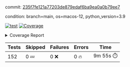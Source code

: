 commit: [235f7fe121a77203de879edaf6ba9ea0a0b79ee7](https://github.com/rcmdnk/homebrew-file/tree/235f7fe121a77203de879edaf6ba9ea0a0b79ee7)

condition: branch=main, os=macos-12, python_version=3.9

[![test](https://github.com/rcmdnk/homebrew-file/actions/workflows/test.yml/badge.svg)](https://github.com/rcmdnk/homebrew-file/actions/runs/4462842437)
<a href="https://github.com/rcmdnk/homebrew-file/blob/235f7fe121a77203de879edaf6ba9ea0a0b79ee7/README.md"><img alt="Coverage" src="https://img.shields.io/badge/Coverage-54%25-orange.svg" /></a><details><summary>Coverage Report </summary><table><tr><th>File</th><th>Stmts</th><th>Miss</th><th>Cover</th><th>Missing</th></tr><tbody><tr><td colspan="5"><b>bin</b></td></tr><tr><td>&nbsp; &nbsp;<a href="https://github.com/rcmdnk/homebrew-file/blob/235f7fe121a77203de879edaf6ba9ea0a0b79ee7/bin/brew-file">brew-file</a></td><td>1881</td><td>858</td><td>54%</td><td><a href="https://github.com/rcmdnk/homebrew-file/blob/235f7fe121a77203de879edaf6ba9ea0a0b79ee7/bin/brew-file#L43-L58">43&ndash;58</a>, <a href="https://github.com/rcmdnk/homebrew-file/blob/235f7fe121a77203de879edaf6ba9ea0a0b79ee7/bin/brew-file#L63-L65">63&ndash;65</a>, <a href="https://github.com/rcmdnk/homebrew-file/blob/235f7fe121a77203de879edaf6ba9ea0a0b79ee7/bin/brew-file#L158">158</a>, <a href="https://github.com/rcmdnk/homebrew-file/blob/235f7fe121a77203de879edaf6ba9ea0a0b79ee7/bin/brew-file#L273">273</a>, <a href="https://github.com/rcmdnk/homebrew-file/blob/235f7fe121a77203de879edaf6ba9ea0a0b79ee7/bin/brew-file#L292">292</a>, <a href="https://github.com/rcmdnk/homebrew-file/blob/235f7fe121a77203de879edaf6ba9ea0a0b79ee7/bin/brew-file#L357">357</a>, <a href="https://github.com/rcmdnk/homebrew-file/blob/235f7fe121a77203de879edaf6ba9ea0a0b79ee7/bin/brew-file#L360-L363">360&ndash;363</a>, <a href="https://github.com/rcmdnk/homebrew-file/blob/235f7fe121a77203de879edaf6ba9ea0a0b79ee7/bin/brew-file#L377-L382">377&ndash;382</a>, <a href="https://github.com/rcmdnk/homebrew-file/blob/235f7fe121a77203de879edaf6ba9ea0a0b79ee7/bin/brew-file#L420-L425">420&ndash;425</a>, <a href="https://github.com/rcmdnk/homebrew-file/blob/235f7fe121a77203de879edaf6ba9ea0a0b79ee7/bin/brew-file#L436">436</a>, <a href="https://github.com/rcmdnk/homebrew-file/blob/235f7fe121a77203de879edaf6ba9ea0a0b79ee7/bin/brew-file#L641">641</a>, <a href="https://github.com/rcmdnk/homebrew-file/blob/235f7fe121a77203de879edaf6ba9ea0a0b79ee7/bin/brew-file#L643">643</a>, <a href="https://github.com/rcmdnk/homebrew-file/blob/235f7fe121a77203de879edaf6ba9ea0a0b79ee7/bin/brew-file#L645">645</a>, <a href="https://github.com/rcmdnk/homebrew-file/blob/235f7fe121a77203de879edaf6ba9ea0a0b79ee7/bin/brew-file#L662-L666">662&ndash;666</a>, <a href="https://github.com/rcmdnk/homebrew-file/blob/235f7fe121a77203de879edaf6ba9ea0a0b79ee7/bin/brew-file#L679-L684">679&ndash;684</a>, <a href="https://github.com/rcmdnk/homebrew-file/blob/235f7fe121a77203de879edaf6ba9ea0a0b79ee7/bin/brew-file#L694">694</a>, <a href="https://github.com/rcmdnk/homebrew-file/blob/235f7fe121a77203de879edaf6ba9ea0a0b79ee7/bin/brew-file#L710">710</a>, <a href="https://github.com/rcmdnk/homebrew-file/blob/235f7fe121a77203de879edaf6ba9ea0a0b79ee7/bin/brew-file#L714-L718">714&ndash;718</a>, <a href="https://github.com/rcmdnk/homebrew-file/blob/235f7fe121a77203de879edaf6ba9ea0a0b79ee7/bin/brew-file#L736-L750">736&ndash;750</a>, <a href="https://github.com/rcmdnk/homebrew-file/blob/235f7fe121a77203de879edaf6ba9ea0a0b79ee7/bin/brew-file#L843-L858">843&ndash;858</a>, <a href="https://github.com/rcmdnk/homebrew-file/blob/235f7fe121a77203de879edaf6ba9ea0a0b79ee7/bin/brew-file#L886">886</a>, <a href="https://github.com/rcmdnk/homebrew-file/blob/235f7fe121a77203de879edaf6ba9ea0a0b79ee7/bin/brew-file#L897-L898">897&ndash;898</a>, <a href="https://github.com/rcmdnk/homebrew-file/blob/235f7fe121a77203de879edaf6ba9ea0a0b79ee7/bin/brew-file#L906">906</a>, <a href="https://github.com/rcmdnk/homebrew-file/blob/235f7fe121a77203de879edaf6ba9ea0a0b79ee7/bin/brew-file#L919-L924">919&ndash;924</a>, <a href="https://github.com/rcmdnk/homebrew-file/blob/235f7fe121a77203de879edaf6ba9ea0a0b79ee7/bin/brew-file#L928-L930">928&ndash;930</a>, <a href="https://github.com/rcmdnk/homebrew-file/blob/235f7fe121a77203de879edaf6ba9ea0a0b79ee7/bin/brew-file#L934-L937">934&ndash;937</a>, <a href="https://github.com/rcmdnk/homebrew-file/blob/235f7fe121a77203de879edaf6ba9ea0a0b79ee7/bin/brew-file#L1032-L1034">1032&ndash;1034</a>, <a href="https://github.com/rcmdnk/homebrew-file/blob/235f7fe121a77203de879edaf6ba9ea0a0b79ee7/bin/brew-file#L1037">1037</a>, <a href="https://github.com/rcmdnk/homebrew-file/blob/235f7fe121a77203de879edaf6ba9ea0a0b79ee7/bin/brew-file#L1043">1043</a>, <a href="https://github.com/rcmdnk/homebrew-file/blob/235f7fe121a77203de879edaf6ba9ea0a0b79ee7/bin/brew-file#L1066-L1069">1066&ndash;1069</a>, <a href="https://github.com/rcmdnk/homebrew-file/blob/235f7fe121a77203de879edaf6ba9ea0a0b79ee7/bin/brew-file#L1131">1131</a>, <a href="https://github.com/rcmdnk/homebrew-file/blob/235f7fe121a77203de879edaf6ba9ea0a0b79ee7/bin/brew-file#L1160">1160</a>, <a href="https://github.com/rcmdnk/homebrew-file/blob/235f7fe121a77203de879edaf6ba9ea0a0b79ee7/bin/brew-file#L1193">1193</a>, <a href="https://github.com/rcmdnk/homebrew-file/blob/235f7fe121a77203de879edaf6ba9ea0a0b79ee7/bin/brew-file#L1196">1196</a>, <a href="https://github.com/rcmdnk/homebrew-file/blob/235f7fe121a77203de879edaf6ba9ea0a0b79ee7/bin/brew-file#L1208">1208</a>, <a href="https://github.com/rcmdnk/homebrew-file/blob/235f7fe121a77203de879edaf6ba9ea0a0b79ee7/bin/brew-file#L1210">1210</a>, <a href="https://github.com/rcmdnk/homebrew-file/blob/235f7fe121a77203de879edaf6ba9ea0a0b79ee7/bin/brew-file#L1241">1241</a>, <a href="https://github.com/rcmdnk/homebrew-file/blob/235f7fe121a77203de879edaf6ba9ea0a0b79ee7/bin/brew-file#L1245">1245</a>, <a href="https://github.com/rcmdnk/homebrew-file/blob/235f7fe121a77203de879edaf6ba9ea0a0b79ee7/bin/brew-file#L1249-L1252">1249&ndash;1252</a>, <a href="https://github.com/rcmdnk/homebrew-file/blob/235f7fe121a77203de879edaf6ba9ea0a0b79ee7/bin/brew-file#L1254-L1257">1254&ndash;1257</a>, <a href="https://github.com/rcmdnk/homebrew-file/blob/235f7fe121a77203de879edaf6ba9ea0a0b79ee7/bin/brew-file#L1286-L1300">1286&ndash;1300</a>, <a href="https://github.com/rcmdnk/homebrew-file/blob/235f7fe121a77203de879edaf6ba9ea0a0b79ee7/bin/brew-file#L1305-L1308">1305&ndash;1308</a>, <a href="https://github.com/rcmdnk/homebrew-file/blob/235f7fe121a77203de879edaf6ba9ea0a0b79ee7/bin/brew-file#L1311-L1317">1311&ndash;1317</a>, <a href="https://github.com/rcmdnk/homebrew-file/blob/235f7fe121a77203de879edaf6ba9ea0a0b79ee7/bin/brew-file#L1322">1322</a>, <a href="https://github.com/rcmdnk/homebrew-file/blob/235f7fe121a77203de879edaf6ba9ea0a0b79ee7/bin/brew-file#L1330">1330</a>, <a href="https://github.com/rcmdnk/homebrew-file/blob/235f7fe121a77203de879edaf6ba9ea0a0b79ee7/bin/brew-file#L1336-L1341">1336&ndash;1341</a>, <a href="https://github.com/rcmdnk/homebrew-file/blob/235f7fe121a77203de879edaf6ba9ea0a0b79ee7/bin/brew-file#L1352-L1374">1352&ndash;1374</a>, <a href="https://github.com/rcmdnk/homebrew-file/blob/235f7fe121a77203de879edaf6ba9ea0a0b79ee7/bin/brew-file#L1402">1402</a>, <a href="https://github.com/rcmdnk/homebrew-file/blob/235f7fe121a77203de879edaf6ba9ea0a0b79ee7/bin/brew-file#L1418-L1425">1418&ndash;1425</a>, <a href="https://github.com/rcmdnk/homebrew-file/blob/235f7fe121a77203de879edaf6ba9ea0a0b79ee7/bin/brew-file#L1430-L1446">1430&ndash;1446</a>, <a href="https://github.com/rcmdnk/homebrew-file/blob/235f7fe121a77203de879edaf6ba9ea0a0b79ee7/bin/brew-file#L1451-L1455">1451&ndash;1455</a>, <a href="https://github.com/rcmdnk/homebrew-file/blob/235f7fe121a77203de879edaf6ba9ea0a0b79ee7/bin/brew-file#L1469-L1516">1469&ndash;1516</a>, <a href="https://github.com/rcmdnk/homebrew-file/blob/235f7fe121a77203de879edaf6ba9ea0a0b79ee7/bin/brew-file#L1519-L1550">1519&ndash;1550</a>, <a href="https://github.com/rcmdnk/homebrew-file/blob/235f7fe121a77203de879edaf6ba9ea0a0b79ee7/bin/brew-file#L1555-L1587">1555&ndash;1587</a>, <a href="https://github.com/rcmdnk/homebrew-file/blob/235f7fe121a77203de879edaf6ba9ea0a0b79ee7/bin/brew-file#L1592-L1673">1592&ndash;1673</a>, <a href="https://github.com/rcmdnk/homebrew-file/blob/235f7fe121a77203de879edaf6ba9ea0a0b79ee7/bin/brew-file#L1676-L1685">1676&ndash;1685</a>, <a href="https://github.com/rcmdnk/homebrew-file/blob/235f7fe121a77203de879edaf6ba9ea0a0b79ee7/bin/brew-file#L1698">1698</a>, <a href="https://github.com/rcmdnk/homebrew-file/blob/235f7fe121a77203de879edaf6ba9ea0a0b79ee7/bin/brew-file#L1703">1703</a>, <a href="https://github.com/rcmdnk/homebrew-file/blob/235f7fe121a77203de879edaf6ba9ea0a0b79ee7/bin/brew-file#L1708-L1747">1708&ndash;1747</a>, <a href="https://github.com/rcmdnk/homebrew-file/blob/235f7fe121a77203de879edaf6ba9ea0a0b79ee7/bin/brew-file#L1751-L1860">1751&ndash;1860</a>, <a href="https://github.com/rcmdnk/homebrew-file/blob/235f7fe121a77203de879edaf6ba9ea0a0b79ee7/bin/brew-file#L1870-L1882">1870&ndash;1882</a>, <a href="https://github.com/rcmdnk/homebrew-file/blob/235f7fe121a77203de879edaf6ba9ea0a0b79ee7/bin/brew-file#L1886">1886</a>, <a href="https://github.com/rcmdnk/homebrew-file/blob/235f7fe121a77203de879edaf6ba9ea0a0b79ee7/bin/brew-file#L1895-L1973">1895&ndash;1973</a>, <a href="https://github.com/rcmdnk/homebrew-file/blob/235f7fe121a77203de879edaf6ba9ea0a0b79ee7/bin/brew-file#L1981-L2026">1981&ndash;2026</a>, <a href="https://github.com/rcmdnk/homebrew-file/blob/235f7fe121a77203de879edaf6ba9ea0a0b79ee7/bin/brew-file#L2029-L2036">2029&ndash;2036</a>, <a href="https://github.com/rcmdnk/homebrew-file/blob/235f7fe121a77203de879edaf6ba9ea0a0b79ee7/bin/brew-file#L2040-L2041">2040&ndash;2041</a>, <a href="https://github.com/rcmdnk/homebrew-file/blob/235f7fe121a77203de879edaf6ba9ea0a0b79ee7/bin/brew-file#L2046-L2090">2046&ndash;2090</a>, <a href="https://github.com/rcmdnk/homebrew-file/blob/235f7fe121a77203de879edaf6ba9ea0a0b79ee7/bin/brew-file#L2099-L2135">2099&ndash;2135</a>, <a href="https://github.com/rcmdnk/homebrew-file/blob/235f7fe121a77203de879edaf6ba9ea0a0b79ee7/bin/brew-file#L2138-L2144">2138&ndash;2144</a>, <a href="https://github.com/rcmdnk/homebrew-file/blob/235f7fe121a77203de879edaf6ba9ea0a0b79ee7/bin/brew-file#L2148-L2156">2148&ndash;2156</a>, <a href="https://github.com/rcmdnk/homebrew-file/blob/235f7fe121a77203de879edaf6ba9ea0a0b79ee7/bin/brew-file#L2178-L2179">2178&ndash;2179</a>, <a href="https://github.com/rcmdnk/homebrew-file/blob/235f7fe121a77203de879edaf6ba9ea0a0b79ee7/bin/brew-file#L2183">2183</a>, <a href="https://github.com/rcmdnk/homebrew-file/blob/235f7fe121a77203de879edaf6ba9ea0a0b79ee7/bin/brew-file#L2194-L2195">2194&ndash;2195</a>, <a href="https://github.com/rcmdnk/homebrew-file/blob/235f7fe121a77203de879edaf6ba9ea0a0b79ee7/bin/brew-file#L2205-L2374">2205&ndash;2374</a>, <a href="https://github.com/rcmdnk/homebrew-file/blob/235f7fe121a77203de879edaf6ba9ea0a0b79ee7/bin/brew-file#L2380-L2535">2380&ndash;2535</a>, <a href="https://github.com/rcmdnk/homebrew-file/blob/235f7fe121a77203de879edaf6ba9ea0a0b79ee7/bin/brew-file#L2563">2563</a>, <a href="https://github.com/rcmdnk/homebrew-file/blob/235f7fe121a77203de879edaf6ba9ea0a0b79ee7/bin/brew-file#L2588">2588</a>, <a href="https://github.com/rcmdnk/homebrew-file/blob/235f7fe121a77203de879edaf6ba9ea0a0b79ee7/bin/brew-file#L2665">2665</a>, <a href="https://github.com/rcmdnk/homebrew-file/blob/235f7fe121a77203de879edaf6ba9ea0a0b79ee7/bin/brew-file#L2670-L2681">2670&ndash;2681</a>, <a href="https://github.com/rcmdnk/homebrew-file/blob/235f7fe121a77203de879edaf6ba9ea0a0b79ee7/bin/brew-file#L2705-L2713">2705&ndash;2713</a>, <a href="https://github.com/rcmdnk/homebrew-file/blob/235f7fe121a77203de879edaf6ba9ea0a0b79ee7/bin/brew-file#L2736">2736</a>, <a href="https://github.com/rcmdnk/homebrew-file/blob/235f7fe121a77203de879edaf6ba9ea0a0b79ee7/bin/brew-file#L2748">2748</a>, <a href="https://github.com/rcmdnk/homebrew-file/blob/235f7fe121a77203de879edaf6ba9ea0a0b79ee7/bin/brew-file#L2764">2764</a>, <a href="https://github.com/rcmdnk/homebrew-file/blob/235f7fe121a77203de879edaf6ba9ea0a0b79ee7/bin/brew-file#L2778-L2782">2778&ndash;2782</a>, <a href="https://github.com/rcmdnk/homebrew-file/blob/235f7fe121a77203de879edaf6ba9ea0a0b79ee7/bin/brew-file#L2786-L2789">2786&ndash;2789</a>, <a href="https://github.com/rcmdnk/homebrew-file/blob/235f7fe121a77203de879edaf6ba9ea0a0b79ee7/bin/brew-file#L2792-L2795">2792&ndash;2795</a>, <a href="https://github.com/rcmdnk/homebrew-file/blob/235f7fe121a77203de879edaf6ba9ea0a0b79ee7/bin/brew-file#L2798-L2806">2798&ndash;2806</a>, <a href="https://github.com/rcmdnk/homebrew-file/blob/235f7fe121a77203de879edaf6ba9ea0a0b79ee7/bin/brew-file#L2835-L2842">2835&ndash;2842</a>, <a href="https://github.com/rcmdnk/homebrew-file/blob/235f7fe121a77203de879edaf6ba9ea0a0b79ee7/bin/brew-file#L2853-L2860">2853&ndash;2860</a>, <a href="https://github.com/rcmdnk/homebrew-file/blob/235f7fe121a77203de879edaf6ba9ea0a0b79ee7/bin/brew-file#L2941-L2943">2941&ndash;2943</a>, <a href="https://github.com/rcmdnk/homebrew-file/blob/235f7fe121a77203de879edaf6ba9ea0a0b79ee7/bin/brew-file#L2964">2964</a>, <a href="https://github.com/rcmdnk/homebrew-file/blob/235f7fe121a77203de879edaf6ba9ea0a0b79ee7/bin/brew-file#L2970">2970</a>, <a href="https://github.com/rcmdnk/homebrew-file/blob/235f7fe121a77203de879edaf6ba9ea0a0b79ee7/bin/brew-file#L2981-L3593">2981&ndash;3593</a>, <a href="https://github.com/rcmdnk/homebrew-file/blob/235f7fe121a77203de879edaf6ba9ea0a0b79ee7/bin/brew-file#L3597">3597</a></td></tr><tr><td><b>TOTAL</b></td><td><b>1881</b></td><td><b>858</b></td><td><b>54%</b></td><td>&nbsp;</td></tr></tbody></table></details>

| Tests | Skipped | Failures | Errors | Time |
| ----- | ------- | -------- | -------- | ------------------ |
| 152 | 0 :zzz: | 0 :x: | 0 :fire: | 9m 55s :stopwatch: |

